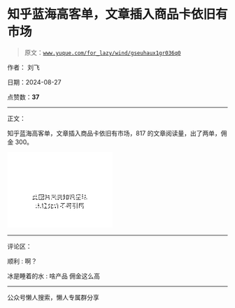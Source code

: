 # 知乎蓝海高客单，文章插入商品卡依旧有市场

> 原文：[`www.yuque.com/for_lazy/wind/gseuhaux1gr036q0`](https://www.yuque.com/for_lazy/wind/gseuhaux1gr036q0)

作者： 刘飞

日期：2024-08-27

点赞数：**37**

* * *

正文：

知乎蓝海高客单，文章插入商品卡依旧有市场，817 的文章阅读量，出了两单，佣金 300。

![](img/ebf6750e70c42e6859c695a4b2250b85.png "None")

* * *

评论区：

顺利 : 啊？

冰是睡着的水 : 啥产品 佣金这么高

* * *

公众号懒人搜索，懒人专属群分享